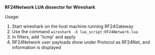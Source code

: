  **RF24Network LUA dissector for Wireshark**
 
 Usage: 
 1. Start wireshark on the host machine running RF24Gateway
 2. Use the command `wireshark -X lua_script:RF24Network.lua`
 3. In filters, add '!icmp' and apply
 4. RF24Network user payloads show under Protocol as RF24Net, and information is displayed